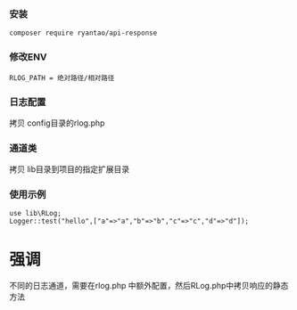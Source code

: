 ### 安装
    composer require ryantao/api-response
### 修改ENV
    RLOG_PATH = 绝对路径/相对路径
### 日志配置
拷贝 config目录的rlog.php
### 通道类
拷贝 lib目录到项目的指定扩展目录
### 使用示例
    use lib\RLog;
    Logger::test("hello",["a"=>"a","b"=>"b","c"=>"c","d"=>"d"]);
# 强调
不同的日志通道，需要在rlog.php 中额外配置，然后RLog.php中拷贝响应的静态方法
